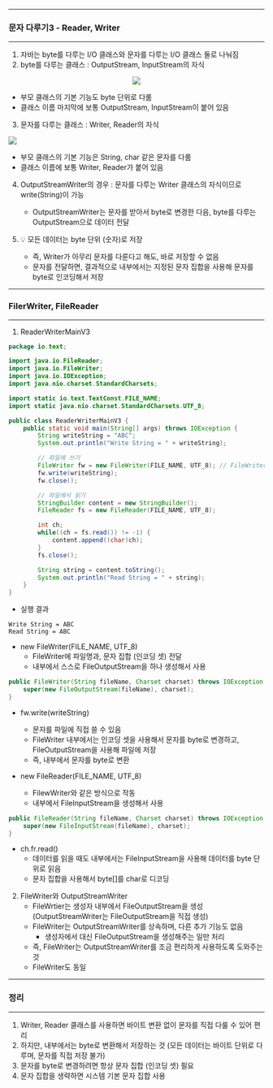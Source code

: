 -----
### 문자 다루기3 - Reader, Writer
-----
1. 자바는 byte를 다루는 I/O 클래스와 문자를 다루는 I/O 클래스 둘로 나눠짐
2. byte를 다루는 클래스 : OutputStream, InputStream의 자식
<div align="center">
<img src="https://github.com/user-attachments/assets/5953b14e-d050-4146-a97f-53b928b676ec">
</div>

  - 부모 클래스의 기본 기능도 byte 단위로 다룸
  - 클래스 이름 마지막에 보통 OutputStream, InputStream이 붙어 있음

3. 문자를 다루는 클래스 : Writer, Reader의 자식
<div aling="center">
<img src="https://github.com/user-attachments/assets/e88c1250-de2d-4696-ab6d-8d7d1e8061d7">
</div>

  - 부모 클래스의 기본 기능은 String, char 같은 문자를 다룸
  - 클래스 이름에 보통 Writer, Reader가 붙어 있음

4. OutputStreamWriter의 경우 : 문자를 다루는 Writer 클래스의 자식이므로 write(String)이 가능
   - OutputStreamWriter는 문자를 받아서 byte로 변경한 다음, byte를 다루는 OutputStream으로 데이터 전달

5. 💡 모든 데이터는 byte 단위 (숫자)로 저장
   - 즉, Writer가 아무리 문자를 다룬다고 해도, 바로 저장할 수 없음
   - 문자를 전달하면, 결과적으로 내부에서는 지정된 문자 집합을 사용해 문자를 byte로 인코딩해서 저장

-----
### FilerWriter, FileReader
-----
1. ReaderWriterMainV3
```java
package io.text;

import java.io.FileReader;
import java.io.FileWriter;
import java.io.IOException;
import java.nio.charset.StandardCharsets;

import static io.text.TextConst.FILE_NAME;
import static java.nio.charset.StandardCharsets.UTF_8;

public class ReaderWriterMainV3 {
    public static void main(String[] args) throws IOException {
        String writeString = "ABC";
        System.out.println("Write String = " + writeString);

        // 파일에 쓰기
        FileWriter fw = new FileWriter(FILE_NAME, UTF_8); // FileWriter(File_name, Charset)
        fw.write(writeString);
        fw.close();

        // 파일에서 읽기
        StringBuilder content = new StringBuilder();
        FileReader fs = new FileReader(FILE_NAME, UTF_8);

        int ch;
        while((ch = fs.read()) != -1) {
            content.append((char)ch);
        }
        fs.close();

        String string = content.toString();
        System.out.println("Read String = " + string);
    }
}
```
  - 실행 결과
```
Write String = ABC
Read String = ABC
```

  - new FileWriter(FILE_NAME, UTF_8)
    + FileWriter에 파일명과, 문자 집합 (인코딩 셋) 전달
    + 내부에서 스스로 FileOutputStream을 하나 생성해서 사용

```java
public FileWriter(String fileName, Charset charset) throws IOException {
    super(new FileOutputStream(fileName), charset);
}
```

  - fw.write(writeString)
    + 문자를 파일에 직접 쓸 수 있음
    + FileWriter 내부에서는 인코딩 셋을 사용해서 문자를 byte로 변경하고, FileOutputStream을 사용해 파일에 저장
    + 즉, 내부에서 문자를 byte로 변환

  - new FileReader(FILE_NAME, UTF_8)
    + FilewWriter와 같은 방식으로 작동
    + 내부에서 FileInputStream을 생성해서 사용
```java
public FileReader(String fileName, Charset charset) throws IOException {
    super(new FileInputStream(fileName), charset);
}
```

  - ch.fr.read()
    + 데이터를 읽을 때도 내부에서는 FileInputStream을 사용해 데이터를 byte 단위로 읽음
    + 문자 집합을 사용해서 byte[]를 char로 디코딩

2. FileWriter와 OutputStreamWriter
   - FileWrtier는 생성자 내부에서 FileOutputStream을 생성 (OutputStreamWriter는 FileOutputStream을 직접 생성)
   - FileWriter는 OutputStreamWriter를 상속하며, 다른 추가 기능도 없음
     + 생성자에서 대신 FileOutputStream을 생성해주는 일만 처리
   - 즉, FileWriter는 OutputStreamWriter를 조금 편리하게 사용하도록 도와주는 것
   - FileWriter도 동일

-----
### 정리
-----
1. Writer, Reader 클래스를 사용하면 바이트 변환 없이 문자를 직접 다룰 수 있어 편리
2. 하지만, 내부에서는 byte로 변환해서 저장하는 것 (모든 데이터는 바이트 단위로 다루며, 문자를 직접 저장 불가)
3. 문자를 byte로 변경하려면 항상 문자 집합 (인코딩 셋) 필요
4. 문자 집합을 생략하면 시스템 기본 문자 집합 사용
